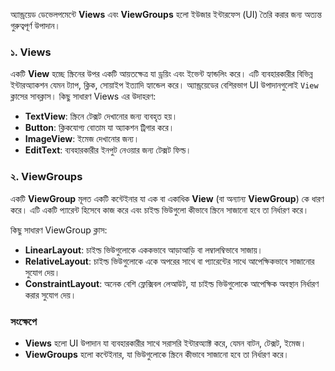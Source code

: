 অ্যান্ড্রয়েড ডেভেলপমেন্টে **Views** এবং **ViewGroups** হলো ইউজার ইন্টারফেস (UI) তৈরি করার জন্য অত্যন্ত গুরুত্বপূর্ণ উপাদান।

### ১. **Views**
একটি **View** হচ্ছে স্ক্রিনের উপর একটি আয়তক্ষেত্র যা ড্রয়িং এবং ইভেন্ট হ্যান্ডলিং করে। এটি ব্যবহারকারীর বিভিন্ন ইন্টারঅ্যাকশন যেমন ট্যাপ, ক্লিক, সোয়াইপ ইত্যাদি হ্যান্ডেল করে। অ্যান্ড্রয়েডের বেশিরভাগ UI উপাদানগুলোই `View` ক্লাসের সাবক্লাস। কিছু সাধারণ Views এর উদাহরণ:

- **TextView**: স্ক্রিনে টেক্সট দেখানোর জন্য ব্যবহৃত হয়।
- **Button**: ক্লিকযোগ্য বোতাম যা অ্যাকশন ট্রিগার করে।
- **ImageView**: ইমেজ দেখানোর জন্য।
- **EditText**: ব্যবহারকারীর ইনপুট নেওয়ার জন্য টেক্সট ফিল্ড।

### ২. **ViewGroups**
একটি **ViewGroup** মূলত একটি কন্টেইনার যা এক বা একাধিক **View** (বা অন্যান্য **ViewGroup**) কে ধারণ করে। এটি একটি প্যারেন্ট হিসেবে কাজ করে এবং চাইল্ড ভিউগুলো কীভাবে স্ক্রিনে সাজানো হবে তা নির্ধারণ করে।

কিছু সাধারণ ViewGroup ক্লাস:
- **LinearLayout**: চাইল্ড ভিউগুলোকে এককভাবে আড়াআড়ি বা লম্বালম্বিভাবে সাজায়।
- **RelativeLayout**: চাইল্ড ভিউগুলোকে একে অপরের সাথে বা প্যারেন্টের সাথে আপেক্ষিকভাবে সাজানোর সুযোগ দেয়।
- **ConstraintLayout**: অনেক বেশি ফ্লেক্সিবল লেআউট, যা চাইল্ড ভিউগুলোকে আপেক্ষিক অবস্থান নির্ধারণ করার সুযোগ দেয়।
  
### সংক্ষেপে
- **Views** হলো UI উপাদান যা ব্যবহারকারীর সাথে সরাসরি ইন্টারঅ্যাক্ট করে, যেমন বাটন, টেক্সট, ইমেজ।
- **ViewGroups** হলো কন্টেইনার, যা ভিউগুলোকে স্ক্রিনে কীভাবে সাজানো হবে তা নির্ধারণ করে।